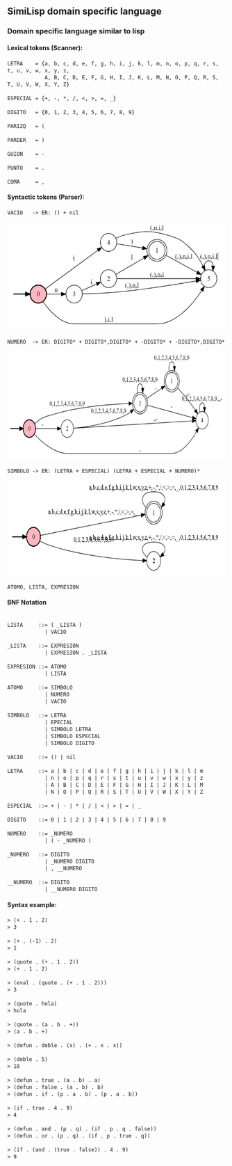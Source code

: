 <!---
pre {
  -moz-tab-size: 4;
  tab-size: 4;
}
-->
## SimiLisp domain specific language

### Domain specific language similar to lisp

#### Lexical tokens (Scanner):
```
LETRA    = {a, b, c, d, e, f, g, h, i, j, k, l, m, n, o, p, q, r, s, t, u, v, w, x, y, z, 
            A, B, C, D, E, F, G, H, I, J, K, L, M, N, O, P, Q, R, S, T, U, V, W, X, Y, Z}

ESPECIAL = {+, -, *, /, <, >, =, _}

DIGITO   = {0, 1, 2, 3, 4, 5, 6, 7, 8, 9}

PARIZQ   = (

PARDER   = )

GUION    = -

PUNTO    = .

COMA     = ,
```
<!---
NUMERO  -> ER: -?[0-9]*(,[0-9]*)?
(0+1+2+3+4+5+6+7+8+9)(0+1+2+3+4+5+6+7+8+9)*+((0+1+2+3+4+5+6+7+8+9)(0+1+2+3+4+5+6+7+8+9)*,(0+1+2+3+4+5+6+7+8+9)*)+(-(0+1+2+3+4+5+6+7+8+9)(0+1+2+3+4+5+6+7+8+9)*)+(-(0+1+2+3+4+5+6+7+8+9)(0+1+2+3+4+5+6+7+8+9)*,(0+1+2+3+4+5+6+7+8+9)*)

SIMBOLO -> ER: [a-zA-Z][\+\-\*\/\<\>\=\_][a-zA-Z]*[\+\-\*\/\<\>\=\_]*[0-9]*
((a+b+c+d+e+f+g+h+i+j+k+l+m+n+o+p+q+r+s+t+u+v+w+x+y+z+A+B+C+D+E+F+G+H+I+J+K+L+M+N+O+P+Q+R+S+T+U+V+W+X+Y+Z)+(\++\*+/+<+>+=+_))((a+b+c+d+e+f+g+h+i+j+k+l+m+n+o+p+q+r+s+t+u+v+w+x+y+z+A+B+C+D+E+F+G+H+I+J+K+L+M+N+O+P+Q+R+S+T+U+V+W+X+Y+Z)+(\++\*+/+<+>+=+_)+(0+1+2+3+4+5+6+7+8+9))*
((a+b+c+d+e+f+g+h+i+j+k+l+w+x+y+z)+(\++-+\*+/+<+>+=+_))((a+b+c+d+e+f+g+h+i+j+k+l+w+x+y+z)+(\++-+\*+/+<+>+=+_)+(0+1+2+3+4+5+6+7+8+9))*
(a+b+c+d+e+f+g+h+i+j+k+l+w+x+y+z+\++-+\*+/+<+>+=+_)(a+b+c+d+e+f+g+h+i+j+k+l+w+x+y+z+\++-+\*+/+<+>+=+_+0+1+2+3+4+5+6+7+8+9)*
(\++-+\*+/+<+>+=+_)
(a+b+c+d+e+f+g+h+i+j+k+l+m+n+o+p+q+r+s+t+u+v+w+x+y+z+A+B+C+D+E+F+G+H+I+J+K+L+M+N+O+P+Q+R+S+T+U+V+W+X+Y+Z)
-->

#### Syntactic tokens (Parser):
```
VACIO   -> ER: () + nil
```
<!--![](02-scanner/img/afd-vacio.jpg)-->
<img src="02-scanner/img/afd-vacio.jpg" height="250">

```
NUMERO  -> ER: DIGITO* + DIGITO*,DIGITO* + -DIGITO* + -DIGITO*,DIGITO*
```
<!--![](02-scanner/img/afd-numero.jpg)-->
<img src="02-scanner/img/afd-numero.jpg" height="250">

```
SIMBOLO -> ER: (LETRA + ESPECIAL) (LETRA + ESPECIAL + NUMERO)*
```
<!--![](02-scanner/img/afd-simbolo.jpg)-->
<img src="02-scanner/img/afd-simbolo.jpg" height="220">

```
ATOMO, LISTA, EXPRESION
```

#### BNF Notation

```bnf

LISTA     ::= ( _LISTA )
            | VACIO
          
_LISTA    ::= EXPRESION
            | EXPRESION . _LISTA

EXPRESION ::= ATOMO
            | LISTA

ATOMO     ::= SIMBOLO
            | NUMERO
            | VACIO
          
SIMBOLO   ::= LETRA
            | EPECIAL
            | SIMBOLO LETRA
            | SIMBOLO ESPECIAL
            | SIMBOLO DIGITO
     
VACIO     ::= () | nil

LETRA     ::= a | b | c | d | e | f | g | h | i | j | k | l | m 
            | n | o | p | q | r | s | t | u | v | w | x | y | z
            | A | B | C | D | E | F | G | H | I | J | K | L | M 
            | N | O | P | Q | R | S | T | U | V | W | X | Y | Z
            
ESPECIAL  ::= + | - | * | / | < | > | = | _
            
DIGITO    ::= 0 | 1 | 2 | 3 | 4 | 5 | 6 | 7 | 8 | 9

NUMERO    ::= _NUMERO
            | ( - _NUMERO )
          
_NUMERO   ::= DIGITO
            | _NUMERO DIGITO
            | , __NUMERO

__NUMERO  ::= DIGITO
            | __NUMERO DIGITO

```

#### Syntax example:

```common-lisp
> (+ . 1 . 2)
> 3

> (+ . (-1) . 2)
> 1

> (quote . (+ . 1 . 2))
> (+ . 1 . 2)

> (eval . (quote . (+ . 1 . 2)))
> 3

> (quote . hola)
> hola

> (quote . (a . b . +))
> (a . b . +)

> (defun . doble . (x) . (+ . x . x))

> (doble . 5)
> 10

> (defun . true . (a . b) . a)
> (defun . false . (a . b) . b)         
> (defun . if . (p . a . b) . (p . a . b))

> (if . true . 4 . 9)
> 4          

> (defun . and . (p . q) . (if . p . q . false))
> (defun . or . (p . q) . (if . p . true . q))

> (if . (and . (true . false)) . 4 . 9)
> 9     
```

  
